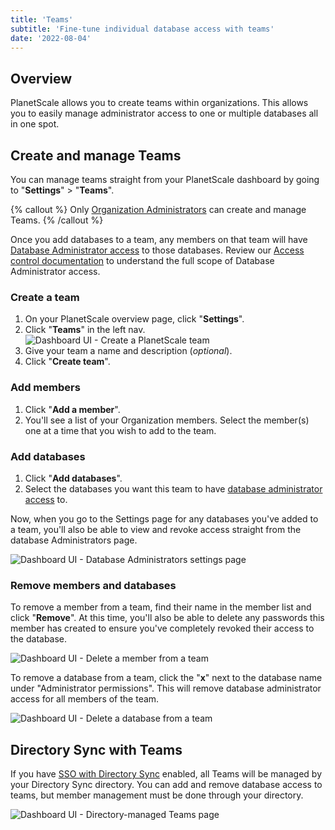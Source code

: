 ```yaml
---
title: 'Teams'
subtitle: 'Fine-tune individual database access with teams'
date: '2022-08-04'
---
```


## Overview

PlanetScale allows you to create teams within organizations. This allows you to easily manage administrator access to one or multiple databases all in one spot.

## Create and manage Teams

You can manage teams straight from your PlanetScale dashboard by going to "**Settings**" > "**Teams**".

{% callout %} Only [Organization Administrators](/docs/concepts/access-control#organization-administrator) can create and manage Teams. {% /callout %}

Once you add databases to a team, any members on that team will have [Database Administrator access](/docs/concepts/access-control#database-level-permissions) to those databases. Review our [Access control documentation](/docs/concepts/access-control) to understand the full scope of Database Administrator access.

### Create a team

1. On your PlanetScale overview page, click "**Settings**".
2. Click "**Teams**" in the left nav. ![Dashboard UI - Create a PlanetScale team](/assets/docs/concepts/teams/create.png)
3. Give your team a name and description (_optional_).
4. Click "**Create team**".

### Add members

1. Click "**Add a member**".
2. You'll see a list of your Organization members. Select the member(s) one at a time that you wish to add to the team.

### Add databases

1. Click "**Add databases**".
2. Select the databases you want this team to have [database administrator access](/docs/concepts/access-control#database-level-permissions) to.

Now, when you go to the Settings page for any databases you've added to a team, you'll also be able to view and revoke access straight from the database Administrators page.

![Dashboard UI - Database Administrators settings page](/assets/docs/concepts/teams/settings.png)

### Remove members and databases

To remove a member from a team, find their name in the member list and click "**Remove**". At this time, you'll also be able to delete any passwords this member has created to ensure you've completely revoked their access to the database.

![Dashboard UI - Delete a member from a team](/assets/docs/concepts/teams/member.png)

To remove a database from a team, click the "**x**" next to the database name under "Administrator permissions". This will remove database administrator access for all members of the team.

![Dashboard UI - Delete a database from a team](/assets/docs/concepts/teams/database.png)

## Directory Sync with Teams

If you have [SSO with Directory Sync](/docs/concepts/sso#directory-sync) enabled, all Teams will be managed by your Directory Sync directory. You can add and remove database access to teams, but member management must be done through your directory.

![Dashboard UI - Directory-managed Teams page](/assets/docs/concepts/sso/managed.png)
